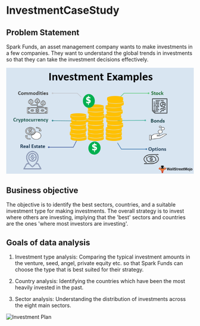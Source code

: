 # InvestmentCaseStudy

## Problem Statement

Spark Funds, an asset management company wants to make investments in a few companies. They want to understand the global trends in investments so that they can take the investment decisions effectively.

![Investment](Investment.png)

## Business objective

The objective is to identify the best sectors, countries, and a suitable investment type for making investments. The overall strategy is to invest where others are investing, implying that the 'best' sectors and countries are the ones 'where most investors are investing'.

## Goals of data analysis

1. Investment type analysis: Comparing the typical investment amounts in the venture, seed, angel, private equity etc. so that Spark Funds can choose the type that 
                             is best suited for their strategy.

2. Country analysis: Identifying the countries which have been the most heavily invested in the past.

3. Sector analysis: Understanding the distribution of investments across the eight main sectors. 

![Investment Plan](Investment-plan.jpeg)
